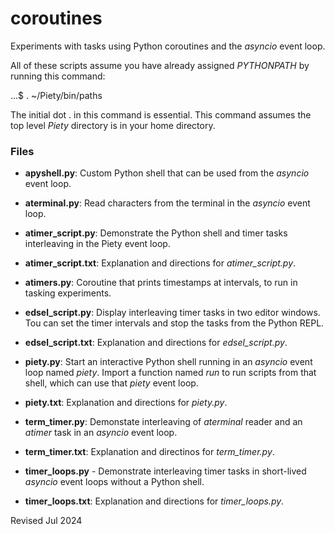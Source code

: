 
coroutines
==========

Experiments with tasks using Python coroutines and the *asyncio* event loop.

All of these scripts assume you have already assigned *PYTHONPATH* by running
this command:

   ...$ . ~/Piety/bin/paths

The initial dot . in this command is essential.  This command assumes 
the top level *Piety* directory is in your home directory.

### Files ###

- **apyshell.py**: Custom Python shell that can be used from the *asyncio* 
  event loop.
 
- **aterminal.py**: Read characters from the terminal in the *asyncio* event loop.

- **atimer_script.py**: Demonstrate the Python shell and timer tasks interleaving
  in the Piety event loop.

- **atimer_script.txt**: Explanation and directions for *atimer_script.py*.
 
- **atimers.py**: Coroutine that prints timestamps at intervals, to run
  in tasking experiments.

- **edsel_script.py**: Display interleaving timer tasks in two editor windows.
  Tou can set the timer intervals and stop the tasks from the Python REPL.

- **edsel_script.txt**: Explanation and directions for *edsel_script.py*.

- **piety.py**: Start an interactive Python shell running in an *asyncio* event loop 
  named *piety*.  Import a function named *run* to run scripts from that 
  shell, which can use that *piety* event loop.

- **piety.txt**: Explanation and directions for *piety.py*.

- **term_timer.py**: Demonstate interleaving of *aterminal* reader and 
  an *atimer* task in an *asyncio* event loop.

- **term_timer.txt**: Explanation and directinos for *term_timer.py*.

- **timer_loops.py** - Demonstrate interleaving timer tasks in short-lived *asyncio* 
  event loops  without a Python shell.

- **timer_loops.txt**: Explanation and directions for *timer_loops.py*.
     
Revised Jul 2024
 

